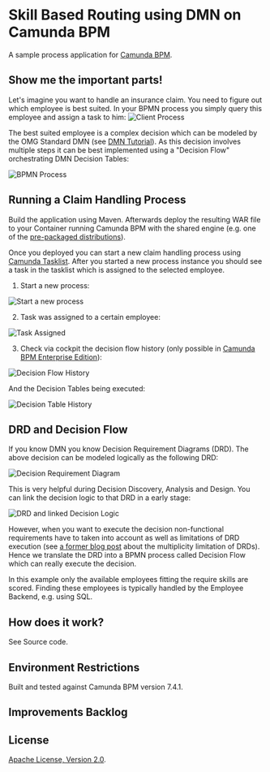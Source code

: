 # Skill Based Routing using DMN on Camunda BPM
A sample process application for [Camunda BPM](http://www.camunda.org).

## Show me the important parts!

Let's imagine you want to handle an insurance claim. You need to figure out which employee is best suited. In your BPMN process you simply query this employee and assign a task to him:
![Client Process](doc/skill-based-routing-usage.png)

The best suited employee is a complex decision which can be modeled by the OMG Standard DMN (see [DMN Tutorial](https://camunda.org/dmn/tutorial/)). As this decision involves multiple steps it can be best implemented using a "Decision Flow" orchestrating DMN Decision Tables:

![BPMN Process](doc/skill-based-routing-decision-flow.png)

## Running a Claim Handling Process

Build the application using Maven. Afterwards deploy the resulting WAR file to your Container running Camunda BPM with the shared engine (e.g. one of the [pre-packaged distributions](https://camunda.org/download/)).

Once you deployed  you can start a new claim handling process using
[Camunda Tasklist](http://docs.camunda.org/latest/guides/user-guide/#tasklist). After you started a new process instance you should see a task in the tasklist which is assigned to the selected employee.

1. Start a new process:

![Start a new process](doc/screenshot1.png)

2. Task was assigned to a certain employee:

![Task Assigned](doc/screenshot2.png)

3. Check via cockpit the decision flow history (only possible in [Camunda BPM Enterprise Edition](http://camunda.com/bpm/enterprise/)):

![Decision Flow History](doc/screenshotCockpit1.png)

And the Decision Tables being executed:

![Decision Table History](doc/screenshotCockpit2.png)

## DRD and Decision Flow

If you know DMN you know Decision Requirement Diagrams (DRD). The above decision can be modeled logically as the following DRD:

![Decision Requirement Diagram](doc/drd.png)

This is very helpful during Decision Discovery, Analysis and Design. You can link the decision logic to that DRD in a early stage:

![DRD and linked Decision Logic](doc/drd-decision-logic-linked.png)

However, when you want to execute the decision non-functional requirements have to taken into account as well as limitations of DRD execution (see [a former blog post](http://www.bpm-guide.de/2015/07/20/dmn-decision-model-and-notation-introduction-by-example/) about the multiplicity limitation of DRDs). Hence we translate the DRD into a BPMN process called Decision Flow which can really execute the decision. 

In this example only the available employees fitting the require skills are scored. Finding these employees is typically handled by the Employee Backend, e.g. using SQL.

## How does it work?

See Source code.

## Environment Restrictions
Built and tested against Camunda BPM version 7.4.1.

## Improvements Backlog

## License
[Apache License, Version 2.0](http://www.apache.org/licenses/LICENSE-2.0).
